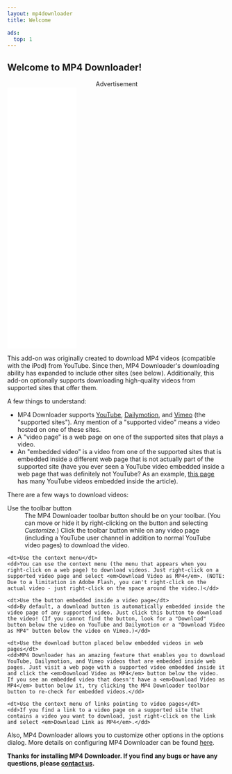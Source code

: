 ```yaml
---
layout: mp4downloader
title: Welcome

ads:
  top: 1
---
```

## Welcome to MP4 Downloader!

<aside class="sidebar"><div style="text-align: center;">Advertisement</div><iframe data-aa="52174" src="//ad.a-ads.com/52174?size=160x600" scrolling="no" style="width: 160px; height: 600px; border: 0px; padding: 0; overflow: hidden" allowtransparency="true"></iframe></aside>

This add-on was originally created to download MP4 videos (compatible with the iPod) from YouTube. Since then, MP4 Downloader's downloading ability has expanded to include other sites (see below). Additionally, this add-on optionally supports downloading high-quality videos from supported sites that offer them.

A few things to understand:

- MP4 Downloader supports [YouTube](http://www.youtube.com/), [Dailymotion](http://www.dailymotion.com/), and [Vimeo](http://www.vimeo.com/) (the "supported sites"). Any mention of a "supported video" means a video hosted on one of these sites.
- A "video page" is a web page on one of the supported sites that plays a video.
- An "embedded video" is a video from one of the supported sites that is embedded inside a different web page that is not actually part of the supported site (have you ever seen a YouTube video embedded inside a web page that was definitely not YouTube? As an example, [this page](http://news.cnet.com/8301-13579_3-20097156-37/the-charisma-of-steve-jobs-video-roundup/) has many YouTube videos embedded inside the article).

There are a few ways to download videos:

<dl>
    <dt>Use the toolbar button</dt>
    <dd>The MP4 Downloader toolbar button should be on your toolbar. (You can move or hide it by right-clicking on the button and selecting <em>Customize</em>.) Click the toolbar button while on any video page (including a YouTube user channel in addition to normal YouTube video pages) to download the video.</dd>
    
    <dt>Use the context menu</dt>
    <dd>You can use the context menu (the menu that appears when you right-click on a web page) to download videos. Just right-click on a supported video page and select <em>Download Video as MP4</em>. (NOTE: Due to a limitation in Adobe Flash, you can't right-click on the actual video - just right-click on the space around the video.)</dd>
    
    <dt>Use the button embedded inside a video page</dt>
    <dd>By default, a download button is automatically embedded inside the video page of any supported video. Just click this button to download the video! (If you cannot find the button, look for a "Download" button below the video on YouTube and Dailymotion or a "Download Video as MP4" button below the video on Vimeo.)</dd>
    
    <dt>Use the download button placed below embedded videos in web pages</dt>
    <dd>MP4 Downloader has an amazing feature that enables you to download YouTube, Dailymotion, and Vimeo videos that are embedded inside web pages. Just visit a web page with a supported video embedded inside it and click the <em>Download Video as MP4</em> button below the video. If you see an embedded video that doesn't have a <em>Download Video as MP4</em> button below it, try clicking the MP4 Downloader toolbar button to re-check for embedded videos.</dd>
    
    <dt>Use the context menu of links pointing to video pages</dt>
    <dd>If you find a link to a video page on a supported site that contains a video you want to download, just right-click on the link and select <em>Download Link as MP4</em>.</dd>
</dl>

Also, MP4 Downloader allows you to customize other options in the options dialog. More details on configuring MP4 Downloader can be found [here](/mp4downloader/docs/preferences.html).

**Thanks for installing MP4 Downloader. If you find any bugs or have any questions, please [contact us](/mp4downloader/contact.html).**
